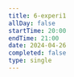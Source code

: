 ```yaml
---
title: 6-experi1
allDay: false
startTime: 20:00
endTime: 21:00
date: 2024-04-26
completed: false
type: single
---
```

